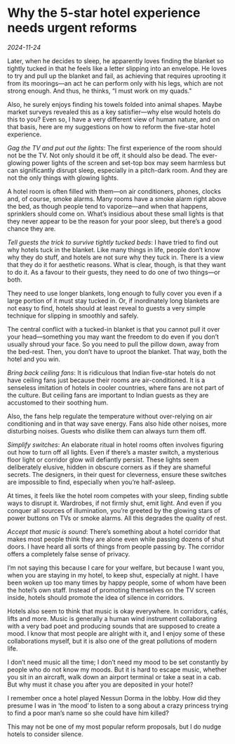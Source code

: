 # Why the 5-star hotel experience needs urgent reforms

*2024-11-24*

Later, when he decides to sleep, he apparently loves finding the blanket
so tightly tucked in that he feels like a letter slipping into an
envelope. He loves to try and pull up the blanket and fail, as achieving
that requires uprooting it from its moorings—an act he can perform only
with his legs, which are not strong enough. And thus, he thinks, “I must
work on my quads."

Also, he surely enjoys finding his towels folded into animal shapes.
Maybe market surveys revealed this as a key satisfier—why else would
hotels do this to you? Even so, I have a very different view of human
nature, and on that basis, here are my suggestions on how to reform the
five-star hotel experience.

*Gag the TV and put out the lights*: The first experience of the room
should not be the TV. Not only should it be off, it should also be dead.
The ever-glowing power lights of the screen and set-top box may seem
harmless but can significantly disrupt sleep, especially in a pitch-dark
room. And they are not the only things with glowing lights.

A hotel room is often filled with them—on air conditioners, phones,
clocks and, of course, smoke alarms. Many rooms have a smoke alarm right
above the bed, as though people tend to vaporize—and when that happens,
sprinklers should come on. What’s insidious about these small lights is
that they never appear to be the reason for your poor sleep, but there’s
a good chance they are.

*Tell guests the trick to survive tightly tucked beds*: I have tried to
find out why hotels tuck in the blanket. Like many things in life,
people don’t know why they do stuff, and hotels are not sure why they
tuck in. There is a view that they do it for aesthetic reasons. What is
clear, though, is that they want to do it. As a favour to their guests,
they need to do one of two things—or both.

They need to use longer blankets, long enough to fully cover you even if
a large portion of it must stay tucked in. Or, if inordinately long
blankets are not easy to find, hotels should at least reveal to guests a
very simple technique for slipping in smoothly and safely.

The central conflict with a tucked-in blanket is that you cannot pull it
over your head—something you may want the freedom to do even if you
don’t usually shroud your face. So you need to pull the pillow down,
away from the bed-rest. Then, you don’t have to uproot the blanket. That
way, both the hotel and you win.

*Bring back ceiling fans*: It is ridiculous that Indian five-star hotels
do not have ceiling fans just because their rooms are air-conditioned.
It is a senseless imitation of hotels in cooler countries, where fans
are not part of the culture. But ceiling fans are important to Indian
guests as they are accustomed to their soothing hum.

Also, the fans help regulate the temperature without over-relying on air
conditioning and in that way save energy. Fans also hide other noises,
more disturbing noises. Guests who dislike them can always turn them
off.

*Simplify switches*: An elaborate ritual in hotel rooms often involves
figuring out how to turn off all lights. Even if there’s a master
switch, a mysterious floor light or corridor glow will defiantly
persist. These lights seem deliberately elusive, hidden in obscure
corners as if they are shameful secrets. The designers, in their quest
for cleverness, ensure these switches are impossible to find, especially
when you’re half-asleep.

At times, it feels like the hotel room competes with your sleep, finding
subtle ways to disrupt it. Wardrobes, if not firmly shut, emit light.
And even if you conquer all sources of illumination, you’re greeted by
the glowing stars of power buttons on TVs or smoke alarms. All this
degrades the quality of rest.

*Accept that music is sound*: There’s something about a hotel corridor
that makes most people think they are alone even while passing dozens of
shut doors. I have heard all sorts of things from people passing by. The
corridor offers a completely false sense of privacy.

I’m not saying this because I care for your welfare, but because I want
you, when you are staying in my hotel, to keep shut, especially at
night. I have been woken up too many times by happy people, some of whom
have been the hotel’s own staff. Instead of promoting themselves on the
TV screen inside, hotels should promote the idea of silence in
corridors.

Hotels also seem to think that music is okay everywhere. In corridors,
cafés, lifts and more. Music is generally a human wind instrument
collaborating with a very bad poet and producing sounds that are
supposed to create a mood. I know that most people are alright with it,
and I enjoy some of these collaborations myself, but it is also one of
the great pollutions of modern life.

I don’t need music all the time; I don’t need my mood to be set
constantly by people who do not know my moods. But it is hard to escape
music, whether you sit in an aircraft, walk down an airport terminal or
take a seat in a cab. But why must it chase you after you are deposited
in your hotel?

I remember once a hotel played Nessun Dorma in the lobby. How did they
presume I was in ‘the mood’ to listen to a song about a crazy princess
trying to find a poor man’s name so she could have him killed?

This may not be one of my most popular reform proposals, but I do nudge
hotels to consider silence.
